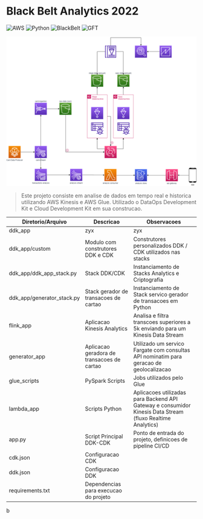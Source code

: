 # Black Belt Analytics 2022
![AWS](https://img.shields.io/badge/Amazon_AWS-FF9900?style=for-the-badge&logo=amazonaws&logoColor=white)
![Python](https://img.shields.io/badge/Python-FFD43B?style=for-the-badge&logo=python&logoColor=blue)
![BlackBelt](https://img.shields.io/badge/BlackBelt-Analytics%202022-orange?style=for-the-badge)
![GFT](https://img.shields.io/badge/-GFT%20GROUP-blue?style=for-the-badge)

![diagrama](https://github.com/jvjfranca/bigdatapipelne/blob/main/img/diagrama.png)

> Este projeto consiste em analise de dados em tempo real e historica utilizando AWS Kinesis e AWS Glue.
> Utilizado o DataOps Development Kit e Cloud Development Kit em sua construcao.


| Diretorio/Arquivo          | Descricao                                  | Observacoes                                                                                                |
| -------------------------- | ------------------------------------------ | ---------------------------------------------------------------------------------------------------------- |
| ddk_app                    | zyx                                        | zyx                                                                                                        |
| ddk_app/custom             | Modulo com construtores DDK e CDK          | Construtores personalizados DDK / CDK utilizados nas stacks                                                |
| ddk_app/ddk_app_stack.py   | Stack DDK/CDK                              | Instanciamento de Stacks Analytics e Criptografia                                                          |
| ddk_app/generator_stack.py | Stack gerador de transacoes de cartao      | Instanciamento de Stack servico gerador de transacoes em Python                                            |
| flink_app                  | Aplicacao Kinesis Analytics                | Analisa e filtra transcoes superiores a 5k enviando para um Kinesis Data Stream                            |
| generator_app              | Aplicacao geradora de transacoes de cartao | Utilizado um servico Fargate com consultas API nominatim para geracao de geolocalizacao                    |
| glue_scripts               | PySpark Scripts                            | Jobs utilizados pelo Glue                                                                                  |
| lambda_app                 | Scripts Python                             | Aplicacoes utilizadas para Backend API Gateway e consumidor Kinesis Data Stream (fluxo Realtime Analytics) |
| app.py                     | Script Principal DDK-CDK                   | Ponto de entrada do projeto, definicoes de pipeline CI/CD                                                  |
| cdk.json                   | Configuracao CDK                           |                                                                                                            |
| ddk.json                   | Configuracao DDK                           |                                                                                                            |
| requirements.txt           | Dependencias para execucao do projeto      |                                                                                                            |
b
